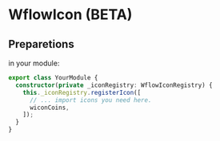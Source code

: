 # WflowIcon (BETA)

## Preparetions

in your module:

```ts
export class YourModule {
  constructor(private _iconRegistry: WflowIconRegistry) {
    this._iconRegistry.registerIcon([
      // ... import icons you need here.
      wiconCoins,
    ]);
  }
}
```
